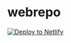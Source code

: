 # webrepo

[![Deploy to Netlify](https://www.netlify.com/img/deploy/button.svg)](https://app.netlify.com/start/deploy?repository=https://github.com/Crphang/webrepo)
